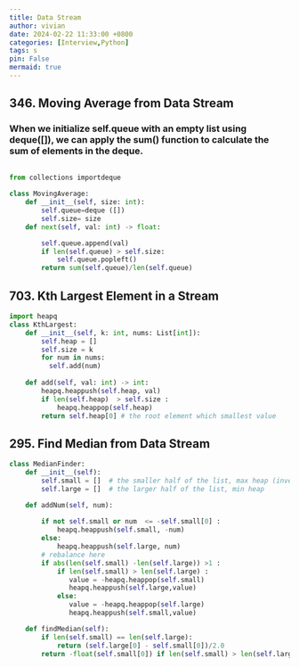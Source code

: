 ```yaml
---
title: Data Stream
author: vivian
date: 2024-02-22 11:33:00 +0800
categories: [Interview,Python]
tags: s
pin: False 
mermaid: true 
---
```

 
## 346. Moving Average from Data Stream 
### When we initialize self.queue with an empty list using deque([]), we can apply the sum() function to calculate the sum of elements in the deque.
```python 

from collections importdeque
 
class MovingAverage: 
    def __init__(self, size: int):
        self.queue=deque ([])
        self.size= size 
    def next(self, val: int) -> float:

        self.queue.append(val)
        if len(self.queue) > self.size:
            self.queue.popleft()
        return sum(self.queue)/len(self.queue)

``` 

## 703. Kth Largest Element in a Stream 

```python 
import heapq
class KthLargest: 
    def __init__(self, k: int, nums: List[int]):
        self.heap = []
        self.size = k  
        for num in nums:
          self.add(num)
            
    def add(self, val: int) -> int: 
        heapq.heappush(self.heap, val) 
        if len(self.heap)  > self.size : 
            heapq.heappop(self.heap) 
        return self.heap[0] # the root element which smallest value

``` 

## 295. Find Median from Data Stream

```python 
class MedianFinder:
    def __init__(self):
        self.small = []  # the smaller half of the list, max heap (invert min-heap)
        self.large = []  # the larger half of the list, min heap

    def addNum(self, num):
        
        if not self.small or num  <= -self.small[0] :
            heapq.heappush(self.small, -num)
        else:
            heapq.heappush(self.large, num)
        # rebalance here
        if abs(len(self.small) -len(self.large)) >1 :
            if len(self.small) > len(self.large) :
               value = -heapq.heappop(self.small)
               heapq.heappush(self.large,value)
            else:
               value = -heapq.heappop(self.large)
               heapq.heappush(self.small,value)

    def findMedian(self):
        if len(self.small) == len(self.large):
            return (self.large[0] - self.small[0])/2.0
        return -float(self.small[0]) if len(self.small) > len(self.large) else float(self.large[0])
``` 




